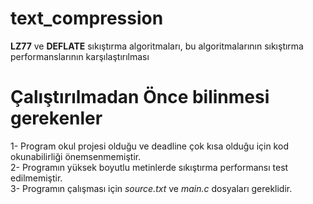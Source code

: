 # text_compression
**LZ77** ve **DEFLATE** sıkıştırma algoritmaları, bu algoritmalarının sıkıştırma performanslarının karşılaştırılması

# Çalıştırılmadan Önce bilinmesi gerekenler
1- Program okul projesi olduğu ve deadline çok kısa olduğu için kod okunabilirliği önemsenmemiştir.<br>
2- Programın yüksek boyutlu metinlerde sıkıştırma performansı test edilmemiştir.<br>
3- Programın çalışması için *source.txt* ve *main.c* dosyaları gereklidir.<br>

